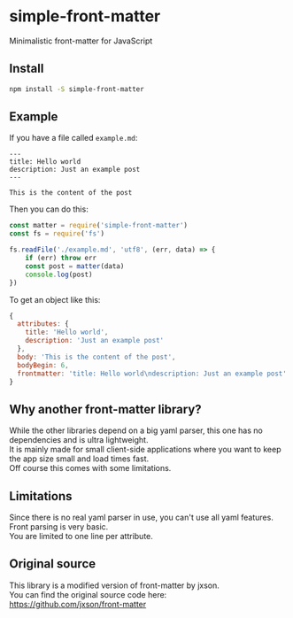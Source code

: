 # simple-front-matter
Minimalistic front-matter for JavaScript

## Install

```bash
npm install -S simple-front-matter
```

## Example

If you have a file called `example.md`:

```
---
title: Hello world
description: Just an example post
---

This is the content of the post
```

Then you can do this:

```javascript
const matter = require('simple-front-matter')
const fs = require('fs')

fs.readFile('./example.md', 'utf8', (err, data) => {
    if (err) throw err
    const post = matter(data)
    console.log(post)
})
```

To get an object like this:

```javascript
{
  attributes: {
    title: 'Hello world',
    description: 'Just an example post'
  },
  body: 'This is the content of the post',
  bodyBegin: 6,
  frontmatter: 'title: Hello world\ndescription: Just an example post'
}
```

## Why another front-matter library?

While the other libraries depend on a big yaml parser, this one has no dependencies and is ultra lightweight.  
It is mainly made for small client-side applications where you want to keep the app size small and load times fast.  
Off course this comes with some limitations.

## Limitations

Since there is no real yaml parser in use, you can't use all yaml features.  
Front parsing is very basic.  
You are limited to one line per attribute.

## Original source

This library is a modified version of front-matter by jxson.  
You can find the original source code here:  
https://github.com/jxson/front-matter
